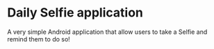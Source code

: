 # Daily Selfie application

A very simple Android application that allow users to take a Selfie and remind them to do so!
